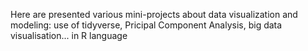 Here are presented various mini-projects about data visualization and modeling: use of tidyverse, Pricipal Component Analysis, big data visualisation... in R language
